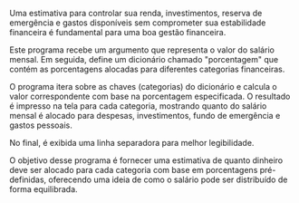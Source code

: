 Uma estimativa para controlar sua renda, investimentos, reserva de emergência e gastos disponíveis sem comprometer sua estabilidade financeira é fundamental para uma boa gestão financeira.

Este programa recebe um argumento que representa o valor do salário mensal. Em seguida, define um dicionário chamado "porcentagem" que contém as porcentagens alocadas para diferentes categorias financeiras.

O programa itera sobre as chaves (categorias) do dicionário e calcula o valor correspondente com base na porcentagem especificada. O resultado é impresso na tela para cada categoria, mostrando quanto do salário mensal é alocado para despesas, investimentos, fundo de emergência e gastos pessoais.

No final, é exibida uma linha separadora para melhor legibilidade.

O objetivo desse programa é fornecer uma estimativa de quanto dinheiro deve ser alocado para cada categoria com base em porcentagens pré-definidas, oferecendo uma ideia de como o salário pode ser distribuído de forma equilibrada.
